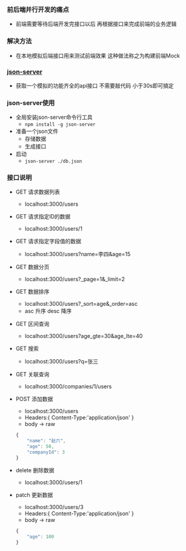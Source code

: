 ### 前后端并行开发的痛点
- 前端需要等待后端开发完接口以后 再根据接口来完成前端的业务逻辑

### 解决方法
- 在本地模拟后端接口用来测试前端效果 这种做法称之为构建前端Mock

### [json-server](https://github.com/typicode/json-server)
- 获取一个模拟的功能齐全的api接口 不需要敲代码 小于30s即可搞定

### json-server使用
- 全局安装json-server命令行工具
	+ `npm install -g json-server`
- 准备一个json文件
	+ 存储数据 
	+ 生成接口
- 启动
	+ `json-server ./db.json`

### 接口说明
- GET 请求数据列表
	+ localhost:3000/users

- GET 请求指定ID的数据
	+ localhost:3000/users/1

- GET 请求指定字段值的数据
	+ localhost:3000/users?name=李四&age=15

- GET 数据分页
	+ localhost:3000/users?\_page=1&\_limit=2

- GET 数据排序
	+ localhost:3000/users?\_sort=age&\_order=asc
	+ asc 升序 desc 降序

- GET 区间查询
	+ localhost:3000/users?age_gte=30&age_lte=40

- GET 搜索
	+ localhost:3000/users?q=张三

- GET 关联查询
	+ localhost:3000/companies/1/users

- POST 添加数据
	+ localhost:3000/users
	+ Headers:{ Content-Type:'application/json' }
	+ body -> raw
	```javascript
	{
	    "name": "赵六",
	    "age": 50,
	    "companyId": 3
	}
	```

- delete 删除数据
	+ localhost:3000/users/1

- patch 更新数据
	+ localhost:3000/users/3
	+ Headers:{ Content-Type:'application/json' }
	+ body -> raw
	```javascript
	{
	    "age": 100
	}
	```

